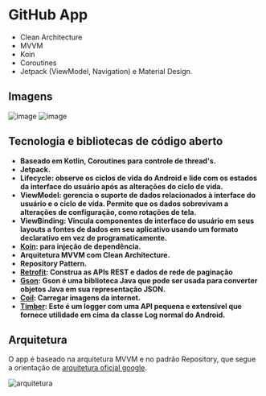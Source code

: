# GitHub App

- Clean Architecture
- MVVM
- Koin 
- Coroutines
- Jetpack (ViewModel, Navigation) e Material Design.

## Imagens
![image](https://github.com/igorbag/github-app/assets/5827265/0aa41a51-8be0-4c8f-bcdd-f0991f179c23)
![image](https://github.com/igorbag/github-app/assets/5827265/38336123-8637-4038-97af-75633ddd247a)


## Tecnologia e bibliotecas de código aberto

- **Baseado em Kotlin, Coroutines para controle de thread's.**
- **Jetpack.**
- **Lifecycle: observe os ciclos de vida do Android e lide com os estados da interface do usuário após as alterações do ciclo de vida.**
- **ViewModel: gerencia o suporte de dados relacionados à interface do usuário e o ciclo de vida. Permite que os dados sobrevivam a alterações de configuração, como rotações de tela.**
- **ViewBinding: Vincula componentes de interface do usuário em seus layouts a fontes de dados em seu aplicativo usando um formato declarativo em vez de programaticamente.**
- **[Koin](https://insert-koin.io): para injeção de dependência.**
- **Arquitetura MVVM com Clean Architecture.**
- **Repository Pattern.**
- **[Retrofit](https://github.com/square/retrofit): Construa as APIs REST e dados de rede de paginação**
- **[Gson](https://github.com/google/gson): Gson é uma biblioteca Java que pode ser usada para converter objetos Java em sua representação JSON.**
- **[Coil](https://coil-kt.github.io/coil/compose/): Carregar imagens da internet.**
- **[Timber](https://github.com/JakeWharton/timber): Este é um logger com uma API pequena e extensível que fornece utilidade em cima da classe Log normal do Android.**
## Arquitetura

O app é baseado na arquitetura MVVM e no padrão Repository, que segue a orientação de [arquitetura oficial google](https://developer.android.com/topic/architecture).

![arquitetura](https://user-images.githubusercontent.com/54339792/230393821-bab6408a-4b54-4872-ba7e-4b069b4d037f.png)



